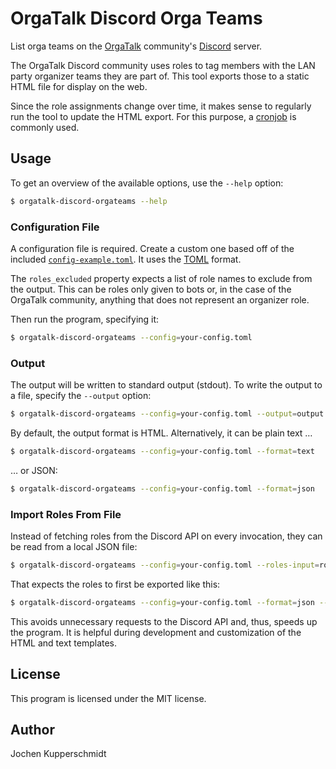 # OrgaTalk Discord Orga Teams

List orga teams on the [OrgaTalk](https://www.orgatalk.de/) community's
[Discord](https://discord.com/) server.

The OrgaTalk Discord community uses roles to tag members with the LAN
party organizer teams they are part of. This tool exports those to a
static HTML file for display on the web.

Since the role assignments change over time, it makes sense to regularly
run the tool to update the HTML export. For this purpose, a
[cronjob](https://en.wikipedia.org/wiki/Cron) is commonly used.


## Usage

To get an overview of the available options, use the `--help` option:

```sh
$ orgatalk-discord-orgateams --help
```


### Configuration File

A configuration file is required. Create a custom one based off of the
included [`config-example.toml`](config-example.toml). It uses the
[TOML](https://toml.io/) format.

The `roles_excluded` property expects a list of role names to exclude
from the output. This can be roles only given to bots or, in the case of
the OrgaTalk community, anything that does not represent an organizer
role.

Then run the program, specifying it:

```sh
$ orgatalk-discord-orgateams --config=your-config.toml
```


### Output

The output will be written to standard output (stdout). To write the
output to a file, specify the `--output` option:

```sh
$ orgatalk-discord-orgateams --config=your-config.toml --output=output.html
```

By default, the output format is HTML. Alternatively, it can be plain
text …

```sh
$ orgatalk-discord-orgateams --config=your-config.toml --format=text
```

… or JSON:

```sh
$ orgatalk-discord-orgateams --config=your-config.toml --format=json
```


### Import Roles From File

Instead of fetching roles from the Discord API on every invocation, they
can be read from a local JSON file:

```sh
$ orgatalk-discord-orgateams --config=your-config.toml --roles-input=roles.json
```

That expects the roles to first be exported like this:

```sh
$ orgatalk-discord-orgateams --config=your-config.toml --format=json --output=roles.json
```

This avoids unnecessary requests to the Discord API and, thus, speeds up
the program. It is helpful during development and customization of the
HTML and text templates.


## License

This program is licensed under the MIT license.


## Author

Jochen Kupperschmidt
